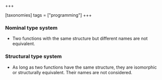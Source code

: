 +++

[taxonomies]
tags = ["programming"]
+++
### Nominal type system
- Two functions with the same structure but different names are not equivalent. 

### Structural type system

- As long as two functions have the same structure, they are isomorphic or structurally equivalent. Their names are not considered.
